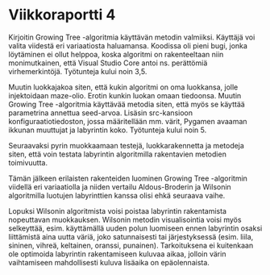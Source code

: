 # Viikkoraportti 4
Kirjoitin Growing Tree -algoritmia käyttävän metodin valmiiksi. Käyttäjä voi valita viidestä eri variaatiosta haluamansa. Koodissa oli pieni bugi, jonka löytäminen ei ollut helppoa, koska algoritmi on rakenteeltaan niin monimutkainen, että Visual Studio Core antoi ns. perättömiä virhemerkintöjä. Työtunteja kului noin 3,5.

Muutin luokkajakoa siten, että kukin algoritmi on oma luokkansa, jolle injektoidaan maze-olio. Erotin kunkin luokan omaan tiedoonsa. Muutin Growing Tree -algoritmia käyttävää metodia siten, että myös se käyttää parametrina annettua seed-arvoa. Lisäsin src-kansioon konfiguraatiotiedoston, jossa määritellään mm. värit, Pygamen avaaman ikkunan muuttujat ja labyrintin koko. Työtunteja kului noin 5.

Seuraavaksi pyrin muokkaamaan testejä, luokkarakennetta ja metodeja siten, että voin testata labyrintin algoritmilla rakentavien metodien toimivuutta. 

Tämän jälkeen erilaisten rakenteiden luominen Growing Tree -algoritmin viidellä eri variaatiolla ja niiden vertailu Aldous-Broderin ja Wilsonin algoritmilla luotujen labyrinttien kanssa olisi ehkä seuraava vaihe.

Lopuksi Wilsonin algoritmista voisi poistaa labyrintin rakentamista nopeuttavan muokkauksen. Wilsonin metodin visualisointia voisi myös selkeyttää, esim. käyttämällä uuden polun luomiseen ennen labyrintin osaksi liittämistä aina uutta väriä, joko satunnaisesti tai järjestyksessä (esim. liila, sininen, vihreä, keltainen, oranssi, punainen). Tarkoituksena ei kuitenkaan ole optimoida labyrintin rakentamiseen kuluvaa aikaa, jolloin värin vaihtamiseen mahdollisesti kuluva lisäaika on epäolennaista.